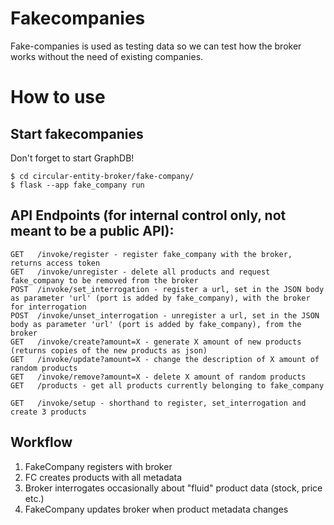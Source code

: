 # Fakecompanies 
Fake-companies is used as testing data so we can test how the broker works without the need of existing companies. 


# How to use

## Start fakecompanies 
Don't forget to start GraphDB!
```
$ cd circular-entity-broker/fake-company/
$ flask --app fake_company run
```
## API Endpoints (for internal control only, not meant to be a public API):
```
GET   /invoke/register - register fake_company with the broker, returns access token
GET   /invoke/unregister - delete all products and request fake_company to be removed from the broker
POST  /invoke/set_interrogation - register a url, set in the JSON body as parameter 'url' (port is added by fake_company), with the broker for interrogation
POST  /invoke/unset_interrogation - unregister a url, set in the JSON body as parameter 'url' (port is added by fake_company), from the broker
GET   /invoke/create?amount=X - generate X amount of new products (returns copies of the new products as json)
GET   /invoke/update?amount=X - change the description of X amount of random products
GET   /invoke/remove?amount=X - delete X amount of random products
GET   /products - get all products currently belonging to fake_company

GET   /invoke/setup - shorthand to register, set_interrogation and create 3 products
```

## Workflow

1. FakeCompany registers with broker
2. FC creates products with all metadata
3. Broker interrogates occasionally about "fluid" product data (stock, price etc.)
4. FakeCompany updates broker when product metadata changes
